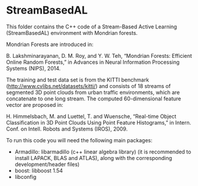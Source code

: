 # StreamBasedAL
This folder contains the C++ code of a Stream-Based Active Learning (StreamBasedAL) environment with Mondrian forests.

Mondrian Forests are introduced in:

B. Lakshminarayanan, D. M. Roy, and Y. W. Teh, “Mondrian Forests:
Efficient Online Random Forests,” in Advances in Neural Information
Processing Systems (NIPS), 2014.

The training and test data set is from the KITTI benchmark (http://www.cvlibs.net/datasets/kitti/) and consists of 18 streams of 
segmented 3D point clouds from urban traffic environments, which are 
concatenate to one long stream. The computed 60-dimensional feature vector are 
proposed in:

H. Himmelsbach, M. and Luettel, T. and Wuensche, “Real-time Object Classification in 3D Point Clouds Using Point Feature Histograms,” in Intern. Conf. on Intell. Robots and Systems (IROS), 2009.

To run this code you will need the following main packages:
- Armadillo: libarmadillo (c++ linear algebra library)
  (it is recommended to install LAPACK, BLAS and ATLAS), along with the 
  corresponding development/header files)
- boost: libboost 1.54
- libconfig


